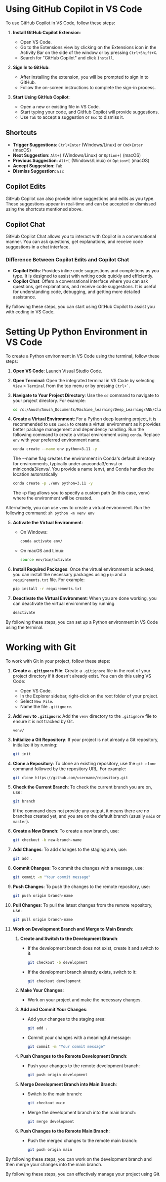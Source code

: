 # Using GitHub Copilot in VS Code

To use GitHub Copilot in VS Code, follow these steps:

1. **Install GitHub Copilot Extension**: 
    - Open VS Code.
    - Go to the Extensions view by clicking on the Extensions icon in the Activity Bar on the side of the window or by pressing `Ctrl+Shift+X`.
    - Search for "GitHub Copilot" and click `Install`.

2. **Sign In to GitHub**:
    - After installing the extension, you will be prompted to sign in to GitHub.
    - Follow the on-screen instructions to complete the sign-in process.

3. **Start Using GitHub Copilot**:
    - Open a new or existing file in VS Code.
    - Start typing your code, and GitHub Copilot will provide suggestions.
    - Use `Tab` to accept a suggestion or `Esc` to dismiss it.

## Shortcuts
- **Trigger Suggestions**: `Ctrl+Enter` (Windows/Linux) or `Cmd+Enter` (macOS)
- **Next Suggestion**: `Alt+]` (Windows/Linux) or `Option+]` (macOS)
- **Previous Suggestion**: `Alt+[` (Windows/Linux) or `Option+[` (macOS)
- **Accept Suggestion**: `Tab`
- **Dismiss Suggestion**: `Esc`

## Copilot Edits
GitHub Copilot can also provide inline suggestions and edits as you type. These suggestions appear in real-time and can be accepted or dismissed using the shortcuts mentioned above.

## Copilot Chat
GitHub Copilot Chat allows you to interact with Copilot in a conversational manner. You can ask questions, get explanations, and receive code suggestions in a chat interface.

### Difference Between Copilot Edits and Copilot Chat
- **Copilot Edits**: Provides inline code suggestions and completions as you type. It is designed to assist with writing code quickly and efficiently.
- **Copilot Chat**: Offers a conversational interface where you can ask questions, get explanations, and receive code suggestions. It is useful for understanding code, debugging, and getting more detailed assistance.

By following these steps, you can start using GitHub Copilot to assist you with coding in VS Code.

# Setting Up Python Environment in VS Code

To create a Python environment in VS Code using the terminal, follow these steps:

1. **Open VS Code**: Launch Visual Studio Code.

2. **Open Terminal**: Open the integrated terminal in VS Code by selecting `View` > `Terminal` from the top menu or by pressing `` Ctrl+` ``.

3. **Navigate to Your Project Directory**: Use the `cd` command to navigate to your project directory. For example:
    ```sh
    cd /c:/Anush/Anush_Documents/Machine_learning/Deep_Learning/ANN/Classification
    ```

4. **Create a Virtual Environment**: For a Python deep learning project, it is recommended to use `conda` to create a virtual environment as it provides better package management and dependency handling. Run the following command to create a virtual environment using `conda`. Replace `env` with your preferred environment name.
    ```sh
    conda create --name env python=3.11 -y
    ```
    The --name flag creates the environment in Conda's default directory for environments, typically under anaconda3/envs/ or miniconda3/envs/.
    You provide a name (env), and Conda handles the location automatically
    ```sh
    conda create -p ./env python=3.11 -y
    ```
    The -p flag allows you to specify a custom path (in this case, venv) where the environment will be created.

Alternatively, you can use `venv` to create a virtual environment. Run the following command:
    ```sh
    python -m venv env
    ```

5. **Activate the Virtual Environment**:
    - On Windows:
        ```sh
        conda activate env/
        ```
    - On macOS and Linux:
        ```sh
        source env/bin/activate
        ```

6. **Install Required Packages**: Once the virtual environment is activated, you can install the necessary packages using `pip` and a `requirements.txt` file. For example:
    ```sh
    pip install -r requirements.txt
    ```

7. **Deactivate the Virtual Environment**: When you are done working, you can deactivate the virtual environment by running:
    ```sh
    deactivate
    ```

By following these steps, you can set up a Python environment in VS Code using the terminal.

# Working with Git

To work with Git in your project, follow these steps:

1. **Create a `.gitignore` File**: Create a `.gitignore` file in the root of your project directory if it doesn't already exist. You can do this using VS Code:
    - Open VS Code.
    - In the Explorer sidebar, right-click on the root folder of your project.
    - Select `New File`.
    - Name the file `.gitignore`.

2. **Add `venv` to `.gitignore`**: Add the `venv` directory to the `.gitignore` file to ensure it is not tracked by Git.
    ```plaintext
    venv/
    ```

3. **Initialize a Git Repository**: If your project is not already a Git repository, initialize it by running:
    ```sh
    git init
    ```

4. **Clone a Repository**: To clone an existing repository, use the `git clone` command followed by the repository URL. For example:
    ```sh
    git clone https://github.com/username/repository.git
    ```

5. **Check the Current Branch**: To check the current branch you are on, use:
    ```sh
    git branch
    ```
    If the command does not provide any output, it means there are no branches created yet, and you are on the default branch (usually `main` or `master`).

6. **Create a New Branch**: To create a new branch, use:
    ```sh
    git checkout -b new-branch-name
    ```

7. **Add Changes**: To add changes to the staging area, use:
    ```sh
    git add .
    ```

8. **Commit Changes**: To commit the changes with a message, use:
    ```sh
    git commit -m "Your commit message"
    ```

9. **Push Changes**: To push the changes to the remote repository, use:
    ```sh
    git push origin branch-name
    ```

10. **Pull Changes**: To pull the latest changes from the remote repository, use:
    ```sh
    git pull origin branch-name
    ```

11. **Work on Development Branch and Merge to Main Branch**:

    1. **Create and Switch to the Development Branch**:
        - If the development branch does not exist, create it and switch to it:
            ```sh
            git checkout -b development
            ```
        - If the development branch already exists, switch to it:
            ```sh
            git checkout development
            ```

    2. **Make Your Changes**:
        - Work on your project and make the necessary changes.

    3. **Add and Commit Your Changes**:
        - Add your changes to the staging area:
            ```sh
            git add .
            ```
        - Commit your changes with a meaningful message:
            ```sh
            git commit -m "Your commit message"
            ```

    4. **Push Changes to the Remote Development Branch**:
        - Push your changes to the remote development branch:
            ```sh
            git push origin development
            ```

    5. **Merge Development Branch into Main Branch**:
        - Switch to the main branch:
            ```sh
            git checkout main
            ```
        - Merge the development branch into the main branch:
            ```sh
            git merge development
            ```

    6. **Push Changes to the Remote Main Branch**:
        - Push the merged changes to the remote main branch:
            ```sh
            git push origin main
            ```

By following these steps, you can work on the development branch and then merge your changes into the main branch.

By following these steps, you can effectively manage your project using Git.